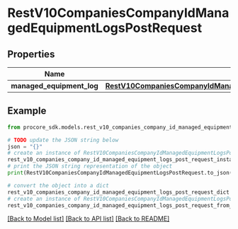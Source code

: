 # RestV10CompaniesCompanyIdManagedEquipmentLogsPostRequest


## Properties

Name | Type | Description | Notes
------------ | ------------- | ------------- | -------------
**managed_equipment_log** | [**RestV10CompaniesCompanyIdManagedEquipmentLogsPostRequestManagedEquipmentLog**](RestV10CompaniesCompanyIdManagedEquipmentLogsPostRequestManagedEquipmentLog.md) |  | 

## Example

```python
from procore_sdk.models.rest_v10_companies_company_id_managed_equipment_logs_post_request import RestV10CompaniesCompanyIdManagedEquipmentLogsPostRequest

# TODO update the JSON string below
json = "{}"
# create an instance of RestV10CompaniesCompanyIdManagedEquipmentLogsPostRequest from a JSON string
rest_v10_companies_company_id_managed_equipment_logs_post_request_instance = RestV10CompaniesCompanyIdManagedEquipmentLogsPostRequest.from_json(json)
# print the JSON string representation of the object
print(RestV10CompaniesCompanyIdManagedEquipmentLogsPostRequest.to_json())

# convert the object into a dict
rest_v10_companies_company_id_managed_equipment_logs_post_request_dict = rest_v10_companies_company_id_managed_equipment_logs_post_request_instance.to_dict()
# create an instance of RestV10CompaniesCompanyIdManagedEquipmentLogsPostRequest from a dict
rest_v10_companies_company_id_managed_equipment_logs_post_request_from_dict = RestV10CompaniesCompanyIdManagedEquipmentLogsPostRequest.from_dict(rest_v10_companies_company_id_managed_equipment_logs_post_request_dict)
```
[[Back to Model list]](../README.md#documentation-for-models) [[Back to API list]](../README.md#documentation-for-api-endpoints) [[Back to README]](../README.md)


